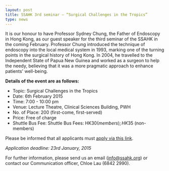 ```yaml
---
layout: post
title: SSAHK 3rd seminar – “Surgical Challenges in the Tropics”
type: news
---
```

It is our honour to have Professor Sydney Chung, the Father of Endoscopy in Hong Kong, as our guest speaker for the third seminar of the SSAHK in the coming February. Professor Chung introduced the technique of endoscopy into the local medical system in 1993, marking one of the turning points in the surgical history of Hong Kong. In 2004, he travelled to the Independent State of Papua New Guinea and worked as a surgeon to help the needy, believing that it was a more pragmatic approach to enhance patients' well-being.

**Details of the event are as follows:**

- Topic: Surgical Challenges in the Tropics
- Date: 6th February 2015
- Time: 7:00 - 10:00 pm
- Venue: Lecture Theatre, Clinical Sciences Building, PWH
- No. of Place: 200 (first-come, first-served)
- Price: Free of charge
- Shuttle Bus Fee: Shuttle Bus Fees: HK$30 (members); HK$35 (non-members)


Please be informed that all applicants must [apply via this link](http://goo.gl/forms/QkM4sbSfyt).

_Application deadline: 23rd January, 2015_

For further information, please send us an email (info@ssahk.org) or contact our Communication officer, Chloe Lau (6842 2990).